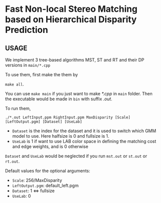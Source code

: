 # Fast Non-local Stereo Matching based on Hierarchical Disparity Prediction

## USAGE

We implement 3 tree-based algorithms MST, ST and RT and their DP versions in
`main/*.cpp`


To use them, first make the them by

`make all`.

You can use `make main` if you just want to make *\*.cpp* in `main` folder.
Then the executable would be made in `bin` with suffix *.out*.


To run them, 

`./*.out LeftInput.ppm RightInput.ppm MaxDisparity [Scale] [LeftOutput.pgm]
[Dataset] [UseLab]`

- `Dataset` is the index for the dataset and it is used to switch which GMM
model to use. Here halfsize is 0 and fullsize is 1. 
- `UseLab` is 1 if want to use LAB color space in defining the matching cost and
edge weights, and is 0 otherwise

`Dataset` and `UseLab` would be neglected if you run `mst.out` or `st.out` or
`rt.out`.

Default values for the optional arguments:
  - `Scale`: 256/MaxDisparity
  - `LeftOutput.pgm`: default\_left.pgm
  - `Dataset`: 1 <=> fullsize
  - `UseLab`: 0
